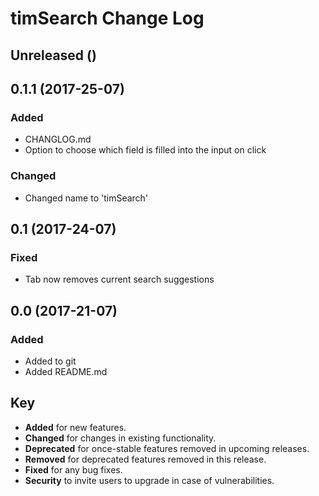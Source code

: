 # timSearch Change Log

## Unreleased ()

## 0.1.1 (2017-25-07)
### Added 
- CHANGLOG.md
- Option to choose which field is filled into the input on click

 ### Changed
- Changed name to 'timSearch'

## 0.1 (2017-24-07)
### Fixed
- Tab now removes current search suggestions


## 0.0 (2017-21-07)
### Added
- Added to git
- Added README.md

## Key
- __Added__ for new features.
- __Changed__ for changes in existing functionality.
- __Deprecated__ for once-stable features removed in upcoming releases.
- __Removed__ for deprecated features removed in this release.
- __Fixed__ for any bug fixes.
- __Security__ to invite users to upgrade in case of vulnerabilities.
